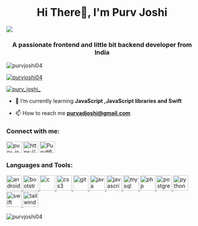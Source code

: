 <h1 align="center">Hi There👋, I'm Purv Joshi</h1>
<image src="https://www.google.com/url?sa=i&url=https%3A%2F%2Fwallpapers.com%2Fmanjiro-sano&psig=AOvVaw1sg1SwCEUYncUvdKqOaySK&ust=1676292864888000&source=images&cd=vfe&ved=0CBAQjRxqFwoTCNiU3tiDkP0CFQAAAAAdAAAAABAF">
<h3 align="center">A passionate frontend and little bit backend developer from India</h3>

<p align="left"> <img src="https://web.archive.org/web/20230101130849/https://komarev.com/ghpvc/?username=purvjoshi04&label=Profile%20views&color=0e75b6&style=flat" alt="purvjoshi04" /> </p>

<p align="left"> <a href="https://web.archive.org/web/20230101130849/https://github.com/ryo-ma/github-profile-trophy"><img src="https://web.archive.org/web/20230101130849/https://github-profile-trophy.vercel.app/?username=purvjoshi04" alt="purvjoshi04" /></a> </p>

<p align="left"> <a href="https://web.archive.org/web/20230101130849/https://twitter.com/purv_joshi_" target="blank"><img src="https://web.archive.org/web/20230101130849/https://img.shields.io/twitter/follow/purv_joshi_?logo=twitter&style=for-the-badge" alt="purv_joshi_" /></a> </p>

- 🌱 I’m currently learning **JavaScript ,JavaScript libraries and Swift**

- 📫 How to reach me **purvadjoshi@gmail.com**

<h3 align="left">Connect with me:</h3>
<p align="left">
<a href="https://web.archive.org/web/20230101130849/https://twitter.com/purv_joshi_" target="blank"><img align="center" src="https://web.archive.org/web/20230101130849/https://raw.githubusercontent.com/rahuldkjain/github-profile-readme-generator/master/src/images/icons/Social/twitter.svg" alt="purv_joshi_" height="30" width="40" /></a>
<a href="https://web.archive.org/web/20230101130849/https://linkedin.com/in/https://www.linkedin.com/in/purv-joshi-a54758222/" target="blank"><img align="center" src="https://web.archive.org/web/20230101130849/https://raw.githubusercontent.com/rahuldkjain/github-profile-readme-generator/master/src/images/icons/Social/linked-in-alt.svg" alt="https://www.linkedin.com/in/purv-joshi-a54758222/" height="30" width="40" /></a>
<a href="https://web.archive.org/web/20230101130849/https://discord.gg/Purv#6107" target="blank"><img align="center" src="https://web.archive.org/web/20230101130849/https://raw.githubusercontent.com/rahuldkjain/github-profile-readme-generator/master/src/images/icons/Social/discord.svg" alt="Purv#6107" height="30" width="40" /></a>
</p>

<h3 align="left">Languages and Tools:</h3>
<p align="left"> <a href="https://web.archive.org/web/20230101130849/https://developer.android.com" target="_blank" rel="noreferrer"> <img src="https://web.archive.org/web/20230101130849/https://raw.githubusercontent.com/devicons/devicon/master/icons/android/android-original-wordmark.svg" alt="android" width="40" height="40"/> </a> <a href="https://web.archive.org/web/20230101130849/https://getbootstrap.com" target="_blank" rel="noreferrer"> <img src="https://web.archive.org/web/20230101130849/https://raw.githubusercontent.com/devicons/devicon/master/icons/bootstrap/bootstrap-plain-wordmark.svg" alt="bootstrap" width="40" height="40"/> </a> <a href="https://web.archive.org/web/20230101130849/https://www.cprogramming.com/" target="_blank" rel="noreferrer"> <img src="https://web.archive.org/web/20230101130849/https://raw.githubusercontent.com/devicons/devicon/master/icons/c/c-original.svg" alt="c" width="40" height="40"/> </a> <a href="https://web.archive.org/web/20230101130849/https://www.w3schools.com/css/" target="_blank" rel="noreferrer"> <img src="https://web.archive.org/web/20230101130849/https://raw.githubusercontent.com/devicons/devicon/master/icons/css3/css3-original-wordmark.svg" alt="css3" width="40" height="40"/> </a> <a href="https://web.archive.org/web/20230101130849/https://git-scm.com/" target="_blank" rel="noreferrer"> <img src="https://web.archive.org/web/20230101130849/https://www.vectorlogo.zone/logos/git-scm/git-scm-icon.svg" alt="git" width="40" height="40"/> </a> <a href="https://web.archive.org/web/20230101130849/https://www.java.com" target="_blank" rel="noreferrer"> <img src="https://web.archive.org/web/20230101130849/https://raw.githubusercontent.com/devicons/devicon/master/icons/java/java-original.svg" alt="java" width="40" height="40"/> </a> <a href="https://web.archive.org/web/20230101130849/https://developer.mozilla.org/en-US/docs/Web/JavaScript" target="_blank" rel="noreferrer"> <img src="https://web.archive.org/web/20230101130849/https://raw.githubusercontent.com/devicons/devicon/master/icons/javascript/javascript-original.svg" alt="javascript" width="40" height="40"/> </a> <a href="https://web.archive.org/web/20230101130849/https://www.mysql.com/" target="_blank" rel="noreferrer"> <img src="https://web.archive.org/web/20230101130849/https://raw.githubusercontent.com/devicons/devicon/master/icons/mysql/mysql-original-wordmark.svg" alt="mysql" width="40" height="40"/> </a> <a href="https://web.archive.org/web/20230101130849/https://www.php.net" target="_blank" rel="noreferrer"> <img src="https://web.archive.org/web/20230101130849/https://raw.githubusercontent.com/devicons/devicon/master/icons/php/php-original.svg" alt="php" width="40" height="40"/> </a> <a href="https://web.archive.org/web/20230101130849/https://www.postgresql.org" target="_blank" rel="noreferrer"> <img src="https://web.archive.org/web/20230101130849/https://raw.githubusercontent.com/devicons/devicon/master/icons/postgresql/postgresql-original-wordmark.svg" alt="postgresql" width="40" height="40"/> </a> <a href="https://web.archive.org/web/20230101130849/https://www.python.org" target="_blank" rel="noreferrer"> <img src="https://web.archive.org/web/20230101130849/https://raw.githubusercontent.com/devicons/devicon/master/icons/python/python-original.svg" alt="python" width="40" height="40"/> </a> <a href="https://web.archive.org/web/20230101130849/https://developer.apple.com/swift/" target="_blank" rel="noreferrer"> <img src="https://web.archive.org/web/20230101130849/https://raw.githubusercontent.com/devicons/devicon/master/icons/swift/swift-original.svg" alt="swift" width="40" height="40"/> </a> <a href="https://web.archive.org/web/20230101130849/https://tailwindcss.com/" target="_blank" rel="noreferrer"> <img src="https://web.archive.org/web/20230101130849/https://www.vectorlogo.zone/logos/tailwindcss/tailwindcss-icon.svg" alt="tailwind" width="40" height="40"/> </a> </p>

<p><img align="center" src="https://github-readme-streak-stats.herokuapp.com/?user=purvjoshi04&" alt="purvjoshi04" /></p>
